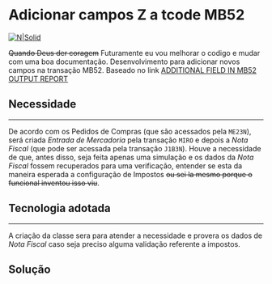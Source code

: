 
# Adicionar campos Z a tcode MB52 #

[![N|Solid](https://wiki.scn.sap.com/wiki/download/attachments/1710/ABAP%20Development.png?version=1&modificationDate=1446673897000&api=v2)](https://www.sap.com/brazil/developer.html)

~~Quando Deus der coragem~~ Futuramente eu vou melhorar o codigo e mudar com uma boa documentação.
Desenvolvimento para adicionar novos campos na transação MB52.
Baseado no link [ADDITIONAL FIELD IN MB52 OUTPUT REPORT](https://ilakkiasabap.wordpress.com/2019/05/11/additional-field-in-mb52-output-report/)


## Necessidade ##

---
De acordo com os Pedidos de Compras (que são acessados pela `ME23N`), será criada _Entrada de Mercadoria_ pela transação `MIRO` e depois a _Nota Fiscal_ (que pode ser acessada pela transação `J1B3N`). Houve a necessidade de que, antes disso, seja feita apenas uma simulação e os dados da _Nota Fiscal_ fossem recuperados para uma verificação, entender se esta da maneira esperada a configuração de Impostos ~~ou sei la mesmo porque o funcional inventou isso viu~~.

## Tecnologia adotada ##

---
A criação da classe sera para atender a necessidade e provera os dados de _Nota Fiscal_ caso seja preciso alguma validação referente a impostos.

## Solução ##
